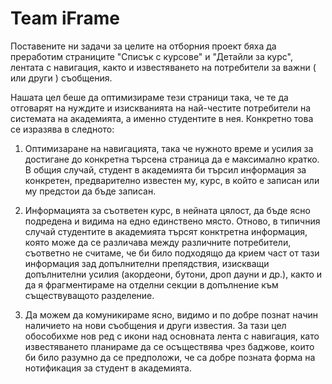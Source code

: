 # Team iFrame

Поставените ни задачи за целите на отборния проект бяха да преработим страниците "Списък с курсове" и "Детайли за курс", 
лентата с навигация, както и известяването на потребители за важни ( или други ) съобщения.

Нашата цел беше да оптимизираме тези страници така, че те да отговарят на нуждите и изискванията на най-честите потребители на 
системата на академията, а именно студентите в нея. Конкретно това се изразява в следното:

1. Оптимизаране на навигацията, така че нужното време и усилия за достигане до конкретна търсена страница да е максимално кратко.
В общия случай, студент в академията би търсил информация за конкретен, предварително известен му, курс,
 в който е записан или му предстои да бъде записан.

2. Информацията за съответен курс, в нейната цялост, да бъде ясно подредена и видима на едно единствено място.
Отново, в типичния случай студентите в академията търсят конктретна информация, която може да се различава между различните потребители, 
съответно не считаме, че би било подходящо да крием част от тази информация зад допълнителни препядствия, 
изискващи допълнителни усилия (акордеони, бутони, дроп дауни и др.),
както и да я фрагментираме на отделни секции в допълнение към съществуващото разделение.

3. Да можем да комуникираме ясно, видимо и по добре познат начин наличието на нови съобщения и други известия. 
За тази цел обособихме нов ред с икони над основната лента с навигация, като известяването планираме да се осъществява чрез баджове, които 
би било разумно да се предположи, че са добре позната форма на нотификация за студент в академията.